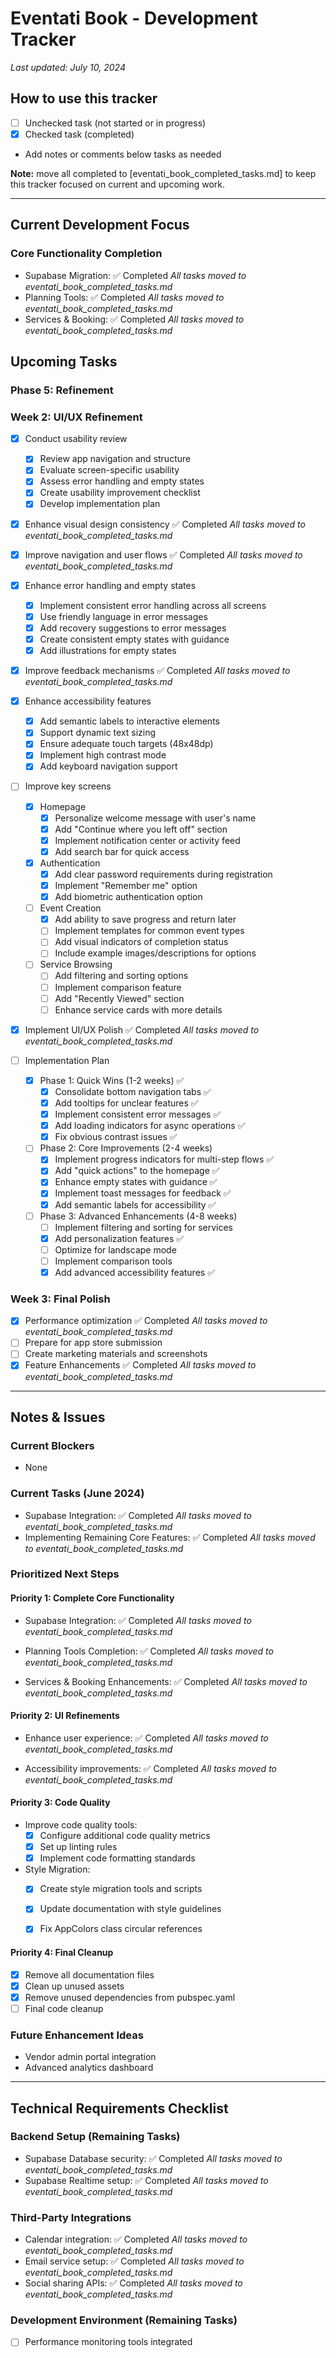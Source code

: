 # Eventati Book - Development Tracker
*Last updated: July 10, 2024*

## How to use this tracker
- [ ] Unchecked task (not started or in progress)
- [x] Checked task (completed)
- Add notes or comments below tasks as needed

**Note:** move all completed to [eventati_book_completed_tasks.md] to keep this tracker focused on current and upcoming work.

---

## Current Development Focus

### Core Functionality Completion
- Supabase Migration: ✅ Completed
  *All tasks moved to eventati_book_completed_tasks.md*
- Planning Tools: ✅ Completed
  *All tasks moved to eventati_book_completed_tasks.md*
- Services & Booking: ✅ Completed
  *All tasks moved to eventati_book_completed_tasks.md*

## Upcoming Tasks

### Phase 5: Refinement

### Week 2: UI/UX Refinement
- [x] Conduct usability review
  - [x] Review app navigation and structure
  - [x] Evaluate screen-specific usability
  - [x] Assess error handling and empty states
  - [x] Create usability improvement checklist
  - [x] Develop implementation plan

- [x] Enhance visual design consistency ✅ Completed
  *All tasks moved to eventati_book_completed_tasks.md*

- [x] Improve navigation and user flows ✅ Completed
  *All tasks moved to eventati_book_completed_tasks.md*

- [x] Enhance error handling and empty states
  - [x] Implement consistent error handling across all screens
  - [x] Use friendly language in error messages
  - [x] Add recovery suggestions to error messages
  - [x] Create consistent empty states with guidance
  - [x] Add illustrations for empty states

- [x] Improve feedback mechanisms ✅ Completed
  *All tasks moved to eventati_book_completed_tasks.md*

- [x] Enhance accessibility features
  - [x] Add semantic labels to interactive elements
  - [x] Support dynamic text sizing
  - [x] Ensure adequate touch targets (48x48dp)
  - [x] Implement high contrast mode
  - [x] Add keyboard navigation support

- [ ] Improve key screens
  - [x] Homepage
    - [x] Personalize welcome message with user's name
    - [x] Add "Continue where you left off" section
    - [x] Implement notification center or activity feed
    - [x] Add search bar for quick access
  - [x] Authentication
    - [x] Add clear password requirements during registration
    - [x] Implement "Remember me" option
    - [x] Add biometric authentication option
  - [ ] Event Creation
    - [x] Add ability to save progress and return later
    - [ ] Implement templates for common event types
    - [ ] Add visual indicators of completion status
    - [ ] Include example images/descriptions for options
  - [ ] Service Browsing
    - [ ] Add filtering and sorting options
    - [ ] Implement comparison feature
    - [ ] Add "Recently Viewed" section
    - [ ] Enhance service cards with more details
- [x] Implement UI/UX Polish ✅ Completed
  *All tasks moved to eventati_book_completed_tasks.md*

- [ ] Implementation Plan
  - [x] Phase 1: Quick Wins (1-2 weeks) ✅
    - [x] Consolidate bottom navigation tabs ✅
    - [x] Add tooltips for unclear features ✅
    - [x] Implement consistent error messages ✅
    - [x] Add loading indicators for async operations ✅
    - [x] Fix obvious contrast issues ✅
  - [ ] Phase 2: Core Improvements (2-4 weeks)
    - [x] Implement progress indicators for multi-step flows ✅
    - [x] Add "quick actions" to the homepage ✅
    - [x] Enhance empty states with guidance ✅
    - [x] Implement toast messages for feedback ✅
    - [x] Add semantic labels for accessibility ✅
  - [ ] Phase 3: Advanced Enhancements (4-8 weeks)
    - [ ] Implement filtering and sorting for services
    - [x] Add personalization features ✅
    - [ ] Optimize for landscape mode
    - [ ] Implement comparison tools
    - [x] Add advanced accessibility features ✅

### Week 3: Final Polish
- [x] Performance optimization ✅ Completed
  *All tasks moved to eventati_book_completed_tasks.md*
- [ ] Prepare for app store submission
- [ ] Create marketing materials and screenshots
- [x] Feature Enhancements ✅ Completed
  *All tasks moved to eventati_book_completed_tasks.md*

---

## Notes & Issues

### Current Blockers
- None



### Current Tasks (June 2024)
- Supabase Integration: ✅ Completed
  *All tasks moved to eventati_book_completed_tasks.md*
- Implementing Remaining Core Features: ✅ Completed
  *All tasks moved to eventati_book_completed_tasks.md*

### Prioritized Next Steps

#### Priority 1: Complete Core Functionality
- Supabase Integration: ✅ Completed
  *All tasks moved to eventati_book_completed_tasks.md*

- Planning Tools Completion: ✅ Completed
  *All tasks moved to eventati_book_completed_tasks.md*

- Services & Booking Enhancements: ✅ Completed
  *All tasks moved to eventati_book_completed_tasks.md*

#### Priority 2: UI Refinements
- Enhance user experience: ✅ Completed
  *All tasks moved to eventati_book_completed_tasks.md*

- Accessibility improvements: ✅ Completed
  *All tasks moved to eventati_book_completed_tasks.md*

#### Priority 3: Code Quality
- Improve code quality tools:
  - [x] Configure additional code quality metrics
  - [x] Set up linting rules
  - [x] Implement code formatting standards

- Style Migration:
  - [x] Create style migration tools and scripts
  - [x] Update documentation with style guidelines
  - [x] Fix AppColors class circular references


#### Priority 4: Final Cleanup
- [x] Remove all documentation files
- [x] Clean up unused assets
- [x] Remove unused dependencies from pubspec.yaml
- [ ] Final code cleanup

### Future Enhancement Ideas
- Vendor admin portal integration
- Advanced analytics dashboard



---

## Technical Requirements Checklist

### Backend Setup (Remaining Tasks)
- Supabase Database security: ✅ Completed
  *All tasks moved to eventati_book_completed_tasks.md*
- Supabase Realtime setup: ✅ Completed
  *All tasks moved to eventati_book_completed_tasks.md*

### Third-Party Integrations
- Calendar integration: ✅ Completed
  *All tasks moved to eventati_book_completed_tasks.md*
- Email service setup: ✅ Completed
  *All tasks moved to eventati_book_completed_tasks.md*
- Social sharing APIs: ✅ Completed
  *All tasks moved to eventati_book_completed_tasks.md*

### Development Environment (Remaining Tasks)
- [ ] Performance monitoring tools integrated
